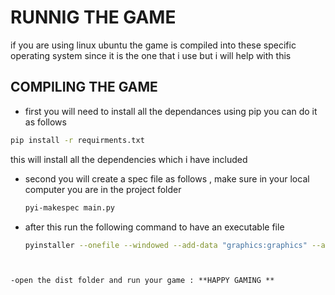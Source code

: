 # RUNNIG THE GAME 
if you are using linux ubuntu the game is compiled into these specific operating system since it 
is the one that i use but i will help with this 
## COMPILING THE GAME 
- first you will need to install all the dependances using pip you can do it as follows
```sh
pip install -r requirments.txt
```
this will install all the dependencies which i have included 
- second you will create a spec file as follows , make sure in your local computer you are in the project folder
  ```sh
  pyi-makespec main.py
  ```
- after this run the following command to have an executable file
  ```sh
  pyinstaller --onefile --windowed --add-data "graphics:graphics" --add-data "audio:audio" --add-data "font:font" main.py
```


-open the dist folder and run your game : **HAPPY GAMING **
